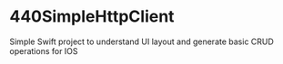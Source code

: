 # 440SimpleHttpClient

Simple Swift project to understand UI layout and generate basic CRUD operations for IOS
